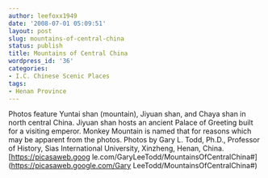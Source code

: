 ```yaml
---
author: leefoxx1949
date: '2008-07-01 05:09:51'
layout: post
slug: mountains-of-central-china
status: publish
title: Mountains of Central China
wordpress_id: '36'
categories:
- I.C. Chinese Scenic Places
tags:
- Henan Province
---
```


Photos feature Yuntai shan (mountain), Jiyuan shan, and Chaya shan in north
central China. Jiyuan shan hosts an ancient Palace of Greeting built for a
visiting emperor. Monkey Mountain is named that for reasons which may be
apparent from the photos. Photos by Gary L. Todd, Ph.D., Professor of History,
Sias International University, Xinzheng, Henan, China. [https://picasaweb.goog
le.com/GaryLeeTodd/MountainsOfCentralChina#](https://picasaweb.google.com/Gary
LeeTodd/MountainsOfCentralChina#)

